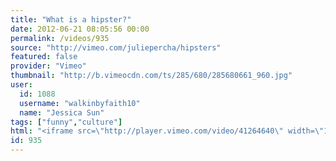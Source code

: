 ```yaml
---
title: "What is a hipster?"
date: 2012-06-21 08:05:56 00:00
permalink: /videos/935
source: "http://vimeo.com/juliepercha/hipsters"
featured: false
provider: "Vimeo"
thumbnail: "http://b.vimeocdn.com/ts/285/680/285680661_960.jpg"
user:
  id: 1088
  username: "walkinbyfaith10"
  name: "Jessica Sun"
tags: ["funny","culture"]
html: "<iframe src=\"http://player.vimeo.com/video/41264640\" width=\"1280\" height=\"720\" frameborder=\"0\" webkitAllowFullScreen mozallowfullscreen allowFullScreen></iframe>"
id: 935
---
```


